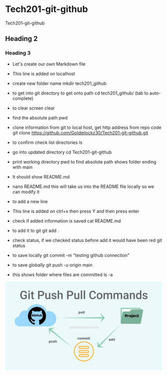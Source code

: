 # Tech201-git-github
Tech201-git-github
## Heading 2
### Heading 3
- Let's create our own Markdown file
- This line is added on localhost 
- create new folder      name
 mkdir                tech201_github

- to get into git directory to get onto path
cd tech201_github/
(tab to auto-complete)

- to clear screen
clear

- find the absolute path
pwd

- clone information from git to local host, get http address from repo code 
git clone https://github.com/Goldielockz30/Tech201-git-github.git


- to confirm check list directories
ls

- go into updated directory 
cd Tech201-git-github


- print working directory
pwd to find absolute path
shows folder ending with main

- lt should show README.md


- nano README.md
this will take us into the README file locally so we can modify it

- to add a new line
- This line is added on
ctrl+x  then press Y and then press enter

- check if added information is saved
cat README.md

- to add it to git
git add .

- check status, if we checked status before add it would have been red
git status

- to save locally
git commit -m "testing github connection"   

- to save globally
git push -u origin main  

- this shows folder where files are committed
ls -a

![](git.jpg)

